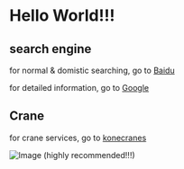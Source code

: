 # Hello World!!!

## search engine

for normal & domistic searching, go to [Baidu](https://www.baidu.com)

for detailed information, go to [Google](https://www.google.com)

## Crane

for crane services, go to [konecranes](https://www.konecranes.com)

![Image](https://gimg2.baidu.com/image_search/src=http%3A%2F%2Fmb.cision.com%2FPublic%2F3084%2F9944428%2F8bac83f15767ab92_org.jpg&refer=http%3A%2F%2Fmb.cision.com&app=2002&size=f9999,10000&q=a80&n=0&g=0n&fmt=jpeg?sec=1614002814&t=09c5390d7ab5671a4e7b812102531900)
(highly recommended!!!)

